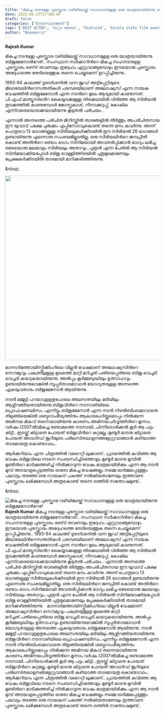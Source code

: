 ```yaml
---
title: "മികച്ച നടനുള്ള പുരസ്ക്കാര വഴിയിലേയ്ക്ക് സാവധാനമുളള ഒരു യാത്രയായിരുന്നു ബിജുമേനോൻറേത്"
date: 2022-05-27T17:09:44
draft: false
categories: ["Entertainment"]
tags: ['BEST ACTOR', 'biju menon', 'Featured', 'kerala state film award']
author: "Beaumaris"
---
```


<strong>Rajesh Kumar </strong>

മികച്ച നടനുള്ള പുരസ്ക്കാര വഴിയിലേയ്ക്ക് സാവധാനമുളള ഒരു യാത്രയായിരുന്നു ബിജുമേനോൻറേത്.. സംസ്ഥാന സർക്കാറിൻറെ മികച്ച സഹനടനുളള പുരസ്ക്കാരം രണ്‌ട് തവണയും ഇദ്ദേഹം ഏറ്റുവാങ്ങുമ്പോഴും ഈയൊരു പുരസ്ക്കാരം അദ്ദേഹത്തെ തേടിയെത്തുക തന്നെ ചെയ്യുമെന്ന് ഉറപ്പിച്ചിരുന്നു..

1993-94 കാലത്ത് ദൂരദർശനിൽ വന്ന ജൂഡ് അട്ടിപ്പേറ്റിയുടെ മിഖായേലിൻറെസന്തതികൾ പരമ്പരയിലാണ് അലോഷ്യസ് എന്ന നായക വേഷത്തിൽ ബിജുമേനോൻ എന്ന നടൻറെ മുഖം ആദ്യമായി കാണുന്നത്. പി.എഫ്.മാത്യൂസിൻെറ കൈയ്യടക്കമുള്ള തിരക്കഥയിൽ വിരിഞ്ഞ ആ സീരിയൽ തുടക്കത്തിൽ കാണുമ്പോൾ ജോസ്പ്രകാശ്, നീനാക്കുറുപ്പ്, കോകില എന്നിവരെയൊക്കെയായിരുന്നു കൂടുതൽ പരിചയം .

എന്നാൽ അന്നത്തെ പരിചിത മിനിസ്ക്രീൽ താരങ്ങളിൽ തീർത്തും അപരിചിതനായ ഈ യുവാവ് പക്ഷേ ചുരുക്കം എപ്പിസോഡുകൊണ്ട് തന്നെ മനം കവർന്നു. അന്ന് പൊതുവെ 13 ഭാഗങ്ങളുള്ള സീരിയലുകൾക്കിടയിൽ ഈ സീരിയൽ 26 ഭാഗങ്ങൾ ഉണ്ടായിരുന്നു എന്നൊരു സംശയമില്ലാതില്ല.
ഒരു സീരിയലിൻറെ ജനപ്രീതി കൊണ്ട് അതിൻറെ രണ്ടാം ഭാഗം സിനിമയായി അവതരിപ്പിക്കാൻ ഭാഗ്യം ലഭിച്ച ഒരേയൊരു മലയാളം സീരിയലും അതാവും..പുത്രൻ എന്ന പേരിൽ ആ സീരിയൽ സിനിമയാക്കിയപ്പോൾ ബിജു വെള്ളിത്തിരയിൽ പുതുമുഖമാണേലും പ്രേക്ഷകർക്കിടയിൽ താരമായി മാറിക്കഴിഞ്ഞിരുന്നു.

&amp;nbsp;

<img class="size-full wp-image-336883 aligncenter" src="https://cdn.boolokam.com/articles/2022/05/55131274.webp" alt="" width="800" height="600" />

മാന്നാർമത്തായിസ്പ്പീക്കിംഗിലെ വില്ലൻ വേഷമാണ് അലോഷ്യസിൻറെ സൌമ്യവും പക്വതയുമുളള മുഖത്തെ മാറ്റി മറിച്ചത്.പതിയെപ്പതിയെ ബിജു വെച്ചടി വെച്ചടി കയറുകയായിരുന്നു. അൽപ്പം കൂർമ്മബുദ്ധിയും ഉത്സാഹവും ഉണ്ടായിരുന്നുവെങ്കിൽ സൂപ്പർതാരമാവാൻ യോഗ്യതയുളള അന്നത്തെ ഏകയുവതാരം ബിജുമേനോൻ ആയിരുന്നു.

നടൻ മമ്മൂട്ടി പറയാറുളളതുപോലെ അലസതയിലും മടിയിലും ആഴ്ന്നിറങ്ങിയതായിരുന്നു ബിജുവിൻറെ നടനവഴിയിലെ പ്രൊഫഷണലിസം..എന്നിട്ടും ബിജുമേനോൻ എന്ന നടൻ നിഴൽബിംബമാവാതെ തിളങ്ങിയെങ്കിൽ ശബ്ദഗാംഭീര്യത്തിനും ആകാരഭംഗിയ്ക്കുമൊപ്പം നിൽക്കുന്ന അഭിനയ മികവ് തന്നെയായിരുന്നു കാരണം.അഭിനയപർവ്വത്തിൻറെ മൂന്നാം വർഷം (2007ൽ)മികച്ച രണ്ടാമത്തെ നടനായി..പിന്നീടൊരിക്കൽ കൂടി ആ പട്ടം കിട്ടി...ഇടയ്ക്ക് കിട്ടാതെ പോയത് ബിജുവിൻറെ കുറ്റമല്ല..മുണ്ടൂർ മാടനു കിട്ടാതെ പോയത് അവാർഡ് ജൂറിയുടെ പരിലസിതലാളനങ്ങളേറ്റുവാങ്ങാൻ കഴിയാത്ത താരമായതു കൊണ്ടാവാം..

ആർക്കറിയാം എന്ന ചിത്രത്തിൽ വറൈറ്റി ലുക്കാണ്...പ്രായത്തിൽ കവിഞ്ഞ ആ വേഷം ബിജുവിലെ നടനെ സംബന്ധിച്ചിടത്തോളം മുണ്ടൂർ മാടനു മുമ്പിൽ മുണ്ടിൻറെ മാടിക്കുത്തഴിച്ച് നിൽക്കാവുന്ന വേഷം മാത്രമായിരിക്കും എന്ന ആ നടൻ മുമ്പ് അടയാളപ്പെടുത്തിയ ഓരോ മികച്ച വേഷങ്ങളും നമ്മെ ഓർമ്മപ്പെടുത്തും പലവട്ടം തഴഞ്ഞ ഒരു നായകന് പകുത്ത് നൽകിയതാണേലും ഇത്തവണ പുരസ്ക്കാരം ലഭിക്കുമ്പോൾ അതുകൊണ്ട് തന്നെ ഒത്തിരി സന്തോഷമുണ്ട്..

&amp;nbsp;


![മികച്ച നടനുള്ള പുരസ്ക്കാര വഴിയിലേയ്ക്ക് സാവധാനമുളള ഒരു യാത്രയായിരുന്നു ബിജുമേനോൻറേത്](https://cdn.boolokam.com/articles/2022/05/55131274.webp)**Rajesh Kumar** മികച്ച നടനുള്ള പുരസ്ക്കാര വഴിയിലേയ്ക്ക് സാവധാനമുളള ഒരു യാത്രയായിരുന്നു ബിജുമേനോൻറേത്.. സംസ്ഥാന സർക്കാറിൻറെ മികച്ച സഹനടനുളള പുരസ്ക്കാരം രണ്‌ട് തവണയും ഇദ്ദേഹം ഏറ്റുവാങ്ങുമ്പോഴും ഈയൊരു പുരസ്ക്കാരം അദ്ദേഹത്തെ തേടിയെത്തുക തന്നെ ചെയ്യുമെന്ന് ഉറപ്പിച്ചിരുന്നു.. 1993-94 കാലത്ത് ദൂരദർശനിൽ വന്ന ജൂഡ് അട്ടിപ്പേറ്റിയുടെ മിഖായേലിൻറെസന്തതികൾ പരമ്പരയിലാണ് അലോഷ്യസ് എന്ന നായക വേഷത്തിൽ ബിജുമേനോൻ എന്ന നടൻറെ മുഖം ആദ്യമായി കാണുന്നത്. പി.എഫ്.മാത്യൂസിൻെറ കൈയ്യടക്കമുള്ള തിരക്കഥയിൽ വിരിഞ്ഞ ആ സീരിയൽ തുടക്കത്തിൽ കാണുമ്പോൾ ജോസ്പ്രകാശ്, നീനാക്കുറുപ്പ്, കോകില എന്നിവരെയൊക്കെയായിരുന്നു കൂടുതൽ പരിചയം . എന്നാൽ അന്നത്തെ പരിചിത മിനിസ്ക്രീൽ താരങ്ങളിൽ തീർത്തും അപരിചിതനായ ഈ യുവാവ് പക്ഷേ ചുരുക്കം എപ്പിസോഡുകൊണ്ട് തന്നെ മനം കവർന്നു. അന്ന് പൊതുവെ 13 ഭാഗങ്ങളുള്ള സീരിയലുകൾക്കിടയിൽ ഈ സീരിയൽ 26 ഭാഗങ്ങൾ ഉണ്ടായിരുന്നു എന്നൊരു സംശയമില്ലാതില്ല. ഒരു സീരിയലിൻറെ ജനപ്രീതി കൊണ്ട് അതിൻറെ രണ്ടാം ഭാഗം സിനിമയായി അവതരിപ്പിക്കാൻ ഭാഗ്യം ലഭിച്ച ഒരേയൊരു മലയാളം സീരിയലും അതാവും..പുത്രൻ എന്ന പേരിൽ ആ സീരിയൽ സിനിമയാക്കിയപ്പോൾ ബിജു വെള്ളിത്തിരയിൽ പുതുമുഖമാണേലും പ്രേക്ഷകർക്കിടയിൽ താരമായി മാറിക്കഴിഞ്ഞിരുന്നു. &nbsp; മാന്നാർമത്തായിസ്പ്പീക്കിംഗിലെ വില്ലൻ വേഷമാണ് അലോഷ്യസിൻറെ സൌമ്യവും പക്വതയുമുളള മുഖത്തെ മാറ്റി മറിച്ചത്.പതിയെപ്പതിയെ ബിജു വെച്ചടി വെച്ചടി കയറുകയായിരുന്നു. അൽപ്പം കൂർമ്മബുദ്ധിയും ഉത്സാഹവും ഉണ്ടായിരുന്നുവെങ്കിൽ സൂപ്പർതാരമാവാൻ യോഗ്യതയുളള അന്നത്തെ ഏകയുവതാരം ബിജുമേനോൻ ആയിരുന്നു. നടൻ മമ്മൂട്ടി പറയാറുളളതുപോലെ അലസതയിലും മടിയിലും ആഴ്ന്നിറങ്ങിയതായിരുന്നു ബിജുവിൻറെ നടനവഴിയിലെ പ്രൊഫഷണലിസം..എന്നിട്ടും ബിജുമേനോൻ എന്ന നടൻ നിഴൽബിംബമാവാതെ തിളങ്ങിയെങ്കിൽ ശബ്ദഗാംഭീര്യത്തിനും ആകാരഭംഗിയ്ക്കുമൊപ്പം നിൽക്കുന്ന അഭിനയ മികവ് തന്നെയായിരുന്നു കാരണം.അഭിനയപർവ്വത്തിൻറെ മൂന്നാം വർഷം (2007ൽ)മികച്ച രണ്ടാമത്തെ നടനായി..പിന്നീടൊരിക്കൽ കൂടി ആ പട്ടം കിട്ടി...ഇടയ്ക്ക് കിട്ടാതെ പോയത് ബിജുവിൻറെ കുറ്റമല്ല..മുണ്ടൂർ മാടനു കിട്ടാതെ പോയത് അവാർഡ് ജൂറിയുടെ പരിലസിതലാളനങ്ങളേറ്റുവാങ്ങാൻ കഴിയാത്ത താരമായതു കൊണ്ടാവാം.. ആർക്കറിയാം എന്ന ചിത്രത്തിൽ വറൈറ്റി ലുക്കാണ്...പ്രായത്തിൽ കവിഞ്ഞ ആ വേഷം ബിജുവിലെ നടനെ സംബന്ധിച്ചിടത്തോളം മുണ്ടൂർ മാടനു മുമ്പിൽ മുണ്ടിൻറെ മാടിക്കുത്തഴിച്ച് നിൽക്കാവുന്ന വേഷം മാത്രമായിരിക്കും എന്ന ആ നടൻ മുമ്പ് അടയാളപ്പെടുത്തിയ ഓരോ മികച്ച വേഷങ്ങളും നമ്മെ ഓർമ്മപ്പെടുത്തും പലവട്ടം തഴഞ്ഞ ഒരു നായകന് പകുത്ത് നൽകിയതാണേലും ഇത്തവണ പുരസ്ക്കാരം ലഭിക്കുമ്പോൾ അതുകൊണ്ട് തന്നെ ഒത്തിരി സന്തോഷമുണ്ട്.. &nbsp;
